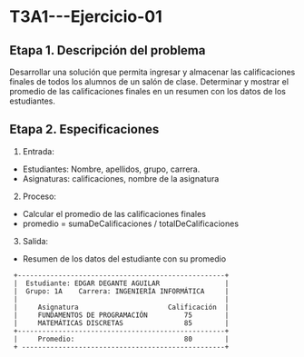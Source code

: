 # T3A1---Ejercicio-01

## Etapa 1. Descripción del problema
Desarrollar una solución que permita ingresar y almacenar las calificaciones finales de todos los alumnos de un salón de clase. Determinar y mostrar el promedio de las calificaciones finales en un resumen con los datos de los estudiantes.

## Etapa 2. Especificaciones
1. Entrada: 
  - Estudiantes: Nombre, apellidos, grupo, carrera.
  - Asignaturas: calificaciones, nombre de la asignatura
2. Proceso:
  - Calcular el promedio de las calificaciones finales
  - promedio = sumaDeCalificaciones / totalDeCalificaciones
3. Salida:
  - Resumen de los datos del estudiante con su promedio
  
 ~~~
  +---------------------------------------------------+
  |  Estudiante: EDGAR DEGANTE AGUILAR                |
  |  Grupo: 1A    Carrera: INGENIERÍA INFORMÁTICA     |
  |                                                   |
  |     Asignatura                      Calificación  |  
  |     FUNDAMENTOS DE PROGRAMACIÓN         75        |
  |     MATEMÁTICAS DISCRETAS               85        |
  +---------------------------------------------------+
  |     Promedio:                           80        |
  + --------------------------------------------------+
~~~
